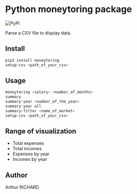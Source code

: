 # Python moneytoring package

![PyPI](https://github.com/arthuRHD/moneytoring/workflows/Upload%20Python%20Package/badge.svg)

Parse a CSV file to display data.

## Install

```sh
pip3 install moneytoring
setup-csv <path_of_your_csv>
```

## Usage

```sh
moneytoring <salary> <number_of_months>
summary
summary-year <number_of_the_year>
summary-year all
summary-filter <name_of_market>
setup-csv <path_of_your_csv>
```

## Range of visualization

- Total expenses
- Total incomes
- Expenses by year
- Incomes by year

## Author

Arthur RICHARD
